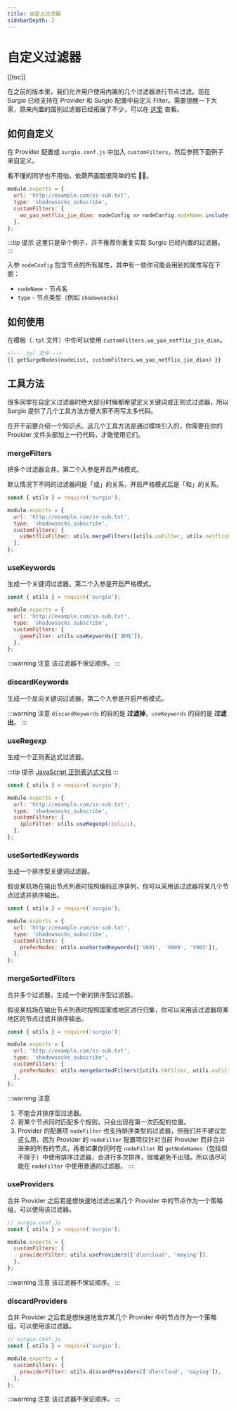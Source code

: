 ```yaml
---
title: 自定义过滤器
sidebarDepth: 2
---
```


# 自定义过滤器

[[toc]]

在之前的版本里，我们允许用户使用内置的几个过滤器进行节点过滤。现在 Surgio 已经支持在 Provider 和 Surgio 配置中自定义 Filter。需要提醒一下大家，原来内置的国别过滤器已经拓展了不少，可以在 [这里](/guide/custom-template.md#过滤器) 查看。

## 如何自定义

在 Provider 配置或 `surgio.conf.js` 中加入 `customFilters`，然后参照下面例子来自定义。

看不懂的同学也不用怕，依葫芦画瓢很简单的哈 🙋‍♂️。

```js
module.exports = {
  url: 'http://example.com/ss-sub.txt',
  type: 'shadowsocks_subscribe',
  customFilters: {
    wo_yao_netflix_jie_dian: nodeConfig => nodeConfig.nodeName.includes('Netflix'),
  },
};
```

:::tip 提示
这里只是举个例子，并不推荐你重复实现 Surgio 已经内置的过滤器。
:::

入参 `nodeConfig` 包含节点的所有属性，其中有一些你可能会用到的属性写在下面：

- `nodeName` - 节点名
- `type` - 节点类型（例如 `shadowsocks`）

## 如何使用

在模板（`.tpl` 文件）中你可以使用 `customFilters.wo_yao_netflix_jie_dian`。

```html
<!-- .tpl 文件 -->
{{ getSurgeNodes(nodeList, customFilters.wo_yao_netflix_jie_dian) }}
```

## 工具方法

很多同学在自定义过滤器时绝大部分时候都希望定义关键词或正则式过滤器，所以 Surgio 提供了几个工具方法方便大家不用写太多代码。

在开干前要介绍一个知识点。这几个工具方法是通过模块引入的，你需要在你的 Provider 文件头部加上一行代码，才能使用它们。

### mergeFilters

把多个过滤器合并。第二个入参是开启严格模式。

默认情况下不同的过滤器间是「或」的关系，开启严格模式后是「和」的关系。

```js
const { utils } = require('surgio');

module.exports = {
  url: 'http://example.com/ss-sub.txt',
  type: 'shadowsocks_subscribe',
  customFilters: {
    usNetflixFilter: utils.mergeFilters([utils.usFilter, utils.netflixFilter], true), // 美国的 Netflix 节点
  },
};
```

### useKeywords

生成一个关键词过滤器。第二个入参是开启严格模式。

```js
const { utils } = require('surgio');

module.exports = {
  url: 'http://example.com/ss-sub.txt',
  type: 'shadowsocks_subscribe',
  customFilters: {
    gameFilter: utils.useKeywords(['游戏']),
  },
};
```

:::warning 注意
该过滤器不保证顺序。
:::

### discardKeywords <Badge text="v1.1.1" vertical="middle" />

生成一个反向关键词过滤器。第二个入参是开启严格模式。

:::warning 注意
`discardKeywords` 的目的是 **过滤掉**，`useKeywords` 的目的是 **过滤出**。
:::

### useRegexp

生成一个正则表达式过滤器。

:::tip 提示
[JavaScript 正则表达式文档](https://developer.mozilla.org/zh-CN/docs/Web/JavaScript/Guide/Regular_Expressions)
:::

```js
const { utils } = require('surgio');

module.exports = {
  url: 'http://example.com/ss-sub.txt',
  type: 'shadowsocks_subscribe',
  customFilters: {
    iplcFilter: utils.useRegexp(/iplc/i),
  },
};
```

### useSortedKeywords <Badge text="v1.5.0" vertical="middle" />

生成一个排序型关键词过滤器。

假设某机场在输出节点列表时按照编码正序排列，你可以采用该过滤器将某几个节点过滤并排序输出。

```js
const { utils } = require('surgio');

module.exports = {
  url: 'http://example.com/ss-sub.txt',
  type: 'shadowsocks_subscribe',
  customFilters: {
    preferNodes: utils.useSortedKeywords(['V001', 'V009', 'V003']),
  },
};
```

### mergeSortedFilters <Badge text="v1.5.0" vertical="middle" />

合并多个过滤器，生成一个新的排序型过滤器。

假设某机场在输出节点列表时按照国家或地区进行归集，你可以采用该过滤器将某地区的节点过滤并排序输出。

```js
const { utils } = require('surgio');

module.exports = {
  url: 'http://example.com/ss-sub.txt',
  type: 'shadowsocks_subscribe',
  customFilters: {
    preferNodes: utils.mergeSortedFilters([utils.hkFilter, utils.usFilter]), // 也支持 useRegexp
  },
};
```

:::warning 注意
1. 不能合并排序型过滤器。
2. 若某个节点同时匹配多个规则，只会出现在第一次匹配的位置。
3. Provider 的配置项 `nodeFilter` 也支持排序类型的过滤器，但我们并不建议您这么用，因为 Provider 的 `nodeFilter` 配置项仅针对当前 Provider 而非合并进来的所有的节点，再者如果你同时在 `nodeFilter` 和 `getNodeNames`（包括但不限于）中使用排序过滤器，会进行多次排序，很难避免不出错。所以请尽可能在 `nodeFilter` 中使用普通的过滤器。
:::

### useProviders <Badge text="v1.11.0" vertical="middle" />

合并 Provider 之后若是想快速地过滤出某几个 Provider 中的节点作为一个策略组，可以使用该过滤器。

```js
// surgio.conf.js
const { utils } = require('surgio');

module.exports = {
  customFilters: {
    providerFilter: utils.useProviders(['dlercloud', 'maying']),
  },
};
```

:::warning 注意
该过滤器不保证顺序。
:::

### discardProviders <Badge text="v1.11.0" vertical="middle" />

合并 Provider 之后若是想快速地舍弃某几个 Provider 中的节点作为一个策略组，可以使用该过滤器。

```js
// surgio.conf.js
const { utils } = require('surgio');

module.exports = {
  customFilters: {
    providerFilter: utils.discardProviders(['dlercloud', 'maying']),
  },
};
```

:::warning 注意
该过滤器不保证顺序。
:::
